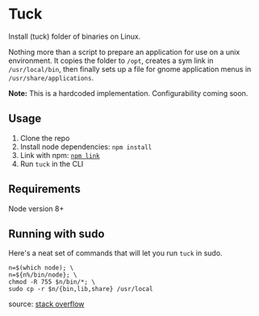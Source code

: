 # Tuck

Install (tuck) folder of binaries on Linux.

Nothing more than a script to prepare an application for
use on a unix environment. It copies the folder to `/opt`,
creates a sym link in `/usr/local/bin`, then finally 
sets up a file for gnome application menus in `/usr/share/applications`.

**Note:** This is a hardcoded implementation. Configurability coming soon.


## Usage

1. Clone the repo
2. Install node dependencies: `npm install`
2. Link with npm: [`npm link`](https://docs.npmjs.com/cli/link)
3. Run `tuck` in the CLI


## Requirements

Node version 8+


## Running with sudo

Here's a neat set of commands that will let you run `tuck` in sudo.

```
n=$(which node); \
n=${n%/bin/node}; \
chmod -R 755 $n/bin/*; \
sudo cp -r $n/{bin,lib,share} /usr/local
```

source: [stack overflow][1]


[1]: https://stackoverflow.com/questions/21215059/cant-use-nvm-from-root-or-sudo


